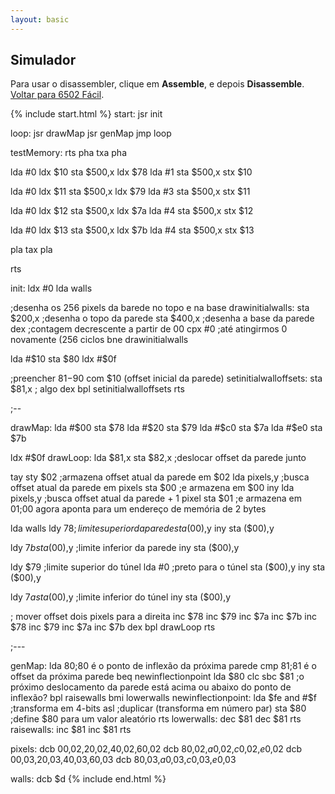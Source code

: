 ```yaml
---
layout: basic
---
```


<h2>Simulador</h2>

Para usar o disassembler, clique em **Assemble**, e depois **Disassemble**. [Voltar para 6502 Fácil](index.html).

{% include start.html %}
start:
  jsr init

loop:
  jsr drawMap
  jsr genMap
  jmp loop

testMemory:
  rts
  pha
  txa
  pha

  lda #0
  ldx $10
  sta $500,x
  ldx $78
  lda #1
  sta $500,x
  stx $10

  lda #0
  ldx $11
  sta $500,x
  ldx $79
  lda #3
  sta $500,x
  stx $11

  lda #0
  ldx $12
  sta $500,x
  ldx $7a
  lda #4
  sta $500,x
  stx $12

  lda #0
  ldx $13
  sta $500,x
  ldx $7b
  lda #4
  sta $500,x
  stx $13

  pla
  tax
  pla

  rts

init:
  ldx #0
  lda walls

;desenha os 256 pixels da barede no topo e na base
drawinitialwalls:
  sta $200,x ;desenha o topo da parede
  sta $400,x ;desenha a base da parede
  dex        ;contagem decrescente a partir de 00
  cpx #0     ;até atingirmos 0 novamente (256 ciclos
  bne drawinitialwalls

  lda #$10
  sta $80
  ldx #$0f

;preencher $81-$90 com $10 (offset inicial da parede)
setinitialwalloffsets:
  sta $81,x  ; algo
  dex
  bpl setinitialwalloffsets
  rts

;--

drawMap:
  lda #$00
  sta $78
  lda #$20
  sta $79
  lda #$c0
  sta $7a
  lda #$e0
  sta $7b

  ldx #$0f
drawLoop:
  lda $81,x
  sta $82,x ;deslocar offset da parede junto

  tay
  sty $02      ;armazena offset atual da parede em $02
  lda pixels,y ;busca offset atual da parede em pixels
  sta $00      ;e armazena em $00 
  iny
  lda pixels,y ;busca offset atual da parede + 1 pixel
  sta $01      ;e armazena em $01
               ;$00 agora aponta para um endereço de memória de 2 bytes

  lda walls
  ldy $78      ;limite superior da parede
  sta ($00),y
  iny
  sta ($00),y

  ldy $7b
  sta ($00),y ;limite inferior da parede
  iny
  sta ($00),y

  ldy $79     ;limite superior do túnel
  lda #0      ;preto para o túnel
  sta ($00),y
  iny
  sta ($00),y

  ldy $7a
  sta ($00),y ;limite inferior do túnel
  iny
  sta ($00),y

  ; mover offset dois pixels para a direita
  inc $78
  inc $79
  inc $7a
  inc $7b
  inc $78
  inc $79
  inc $7a
  inc $7b
  dex
  bpl drawLoop
  rts

;---

genMap:
  lda $80 ;$80 é o ponto de inflexão da próxima parede
  cmp $81 ;$81 é o offset da próxima parede
  beq newinflectionpoint
  lda $80
  clc
  sbc $81 ;o próximo deslocamento da parede está acima ou abaixo do ponto de inflexão?
  bpl raisewalls
  bmi lowerwalls
newinflectionpoint:
  lda $fe
  and #$f ;transforma em 4-bits
  asl     ;duplicar (transforma em número par)
  sta $80 ;define $80 para um valor aleatório
  rts
lowerwalls:
  dec $81
  dec $81
  rts
raisewalls:
  inc $81
  inc $81
  rts

pixels:
  dcb $00,$02,$20,$02,$40,$02,$60,$02
  dcb $80,$02,$a0,$02,$c0,$02,$e0,$02
  dcb $00,$03,$20,$03,$40,$03,$60,$03
  dcb $80,$03,$a0,$03,$c0,$03,$e0,$03

walls:
  dcb $d
{% include end.html %}
